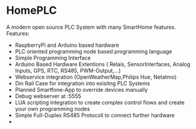 # HomePLC
A modern open source PLC System with many SmartHome features. 
Features:
+ RaspberryPi and Arduino based hardware
+ PLC oriented programming node based programming language
+ Simple Programming Interface
+ Arduino Based Hardware Extentions ( Relais, SensorInterfaces, Analog Inputs, GPS, RTC, RS485, PWM-Output,...)
+ Webservice integration (OpenWeatherMap,Philips Hue, Netatmo)
+ Din Rail Case for integration into exisitng PLC Systems
+ Planned Smartfone-App to override devices manually
+ Debug webserver at <ip>:5555
+ LUA scripting integration to create complex control flows and create your own programming nodes
+ Simple Full-Duplex RS485 Protocoll to connect further hardware
+ 

